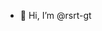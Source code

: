 - 👋 Hi, I’m @rsrt-gt


<!---
Kevin-Corespace/Kevin-Corespace is a ✨ special ✨ repository because its `README.md` (this file) appears on your GitHub profile.
You can click the Preview link to take a look at your changes.
--->
